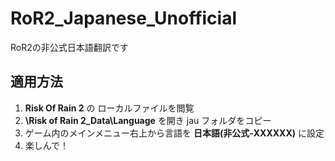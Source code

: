 # RoR2_Japanese_Unofficial
RoR2の非公式日本語翻訳です

## 適用方法

1. **Risk Of Rain 2** の ローカルファイルを閲覧
1. **\Risk of Rain 2_Data\Language** を開き jau フォルダをコピー
1. ゲーム内のメインメニュー右上から言語を **日本語(非公式-XXXXXX)** に設定
1. 楽しんで！
